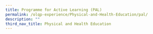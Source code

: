 ```yaml
---
title: Programme for Active Learning (PAL)
permalink: /olqp-experience/Physical-and-Health-Education/pal/
description: ""
third_nav_title: Physical and Health Education
---
```

